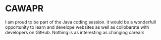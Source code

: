 # CAWAPR
I am proud to be part of the Java coding session. it would be a wonderfull opportunity to learn and develope websites as well as collobarate with developers on GitHub. Nothing is as interesting as changing carears